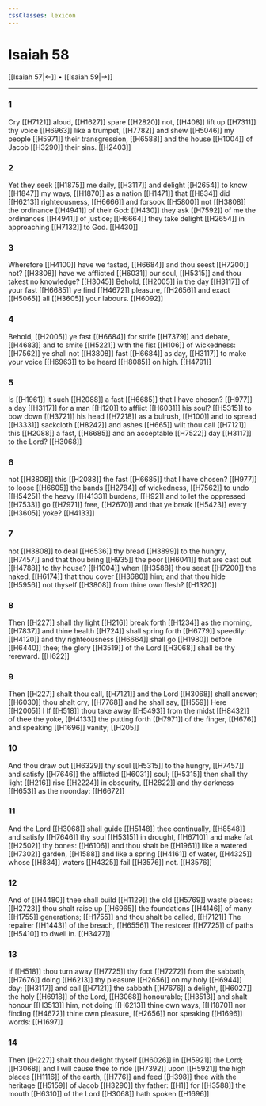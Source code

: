 ```yaml
---
cssClasses: lexicon
---
```

# Isaiah 58

[[Isaiah 57|←]] • [[Isaiah 59|→]]

---

### 1
Cry [[H7121]] aloud, [[H1627]] spare [[H2820]] not, [[H408]] lift up [[H7311]] thy voice [[H6963]] like a trumpet, [[H7782]] and shew [[H5046]] my people [[H5971]] their transgression, [[H6588]] and the house [[H1004]] of Jacob [[H3290]] their sins. [[H2403]]

### 2
Yet they seek [[H1875]] me daily, [[H3117]] and delight [[H2654]] to know [[H1847]] my ways, [[H1870]] as a nation [[H1471]] that [[H834]] did [[H6213]] righteousness, [[H6666]] and forsook [[H5800]] not [[H3808]] the ordinance [[H4941]] of their God: [[H430]] they ask [[H7592]] of me the ordinances [[H4941]] of justice; [[H6664]] they take delight [[H2654]] in approaching [[H7132]] to God. [[H430]]

### 3
Wherefore [[H4100]] have we fasted, [[H6684]] and thou seest [[H7200]] not? [[H3808]] have we afflicted [[H6031]] our soul, [[H5315]] and thou takest no knowledge? [[H3045]] Behold, [[H2005]] in the day [[H3117]] of your fast [[H6685]] ye find [[H4672]] pleasure, [[H2656]] and exact [[H5065]] all [[H3605]] your labours. [[H6092]]

### 4
Behold, [[H2005]] ye fast [[H6684]] for strife [[H7379]] and debate, [[H4683]] and to smite [[H5221]] with the fist [[H106]] of wickedness: [[H7562]] ye shall not [[H3808]] fast [[H6684]] as day, [[H3117]] to make your voice [[H6963]] to be heard [[H8085]] on high. [[H4791]]

### 5
Is [[H1961]] it such [[H2088]] a fast [[H6685]] that I have chosen? [[H977]] a day [[H3117]] for a man [[H120]] to afflict [[H6031]] his soul? [[H5315]] to bow down [[H3721]] his head [[H7218]] as a bulrush, [[H100]] and to spread [[H3331]] sackcloth [[H8242]] and ashes [[H665]] wilt thou call [[H7121]] this [[H2088]] a fast, [[H6685]] and an acceptable [[H7522]] day [[H3117]] to the Lord? [[H3068]]

### 6
not [[H3808]] this [[H2088]] the fast [[H6685]] that I have chosen? [[H977]] to loose [[H6605]] the bands [[H2784]] of wickedness, [[H7562]] to undo [[H5425]] the heavy [[H4133]] burdens, [[H92]] and to let the oppressed [[H7533]] go [[H7971]] free, [[H2670]] and that ye break [[H5423]] every [[H3605]] yoke? [[H4133]]

### 7
not [[H3808]] to deal [[H6536]] thy bread [[H3899]] to the hungry, [[H7457]] and that thou bring [[H935]] the poor [[H6041]] that are cast out [[H4788]] to thy house? [[H1004]] when [[H3588]] thou seest [[H7200]] the naked, [[H6174]] that thou cover [[H3680]] him; and that thou hide [[H5956]]  not thyself [[H3808]] from thine own flesh? [[H1320]]

### 8
Then [[H227]] shall thy light [[H216]] break forth [[H1234]] as the morning, [[H7837]] and thine health [[H724]] shall spring forth [[H6779]] speedily: [[H4120]] and thy righteousness [[H6664]] shall go [[H1980]] before [[H6440]] thee; the glory [[H3519]] of the Lord [[H3068]] shall be thy rereward. [[H622]]

### 9
Then [[H227]] shalt thou call, [[H7121]] and the Lord [[H3068]] shall answer; [[H6030]] thou shalt cry, [[H7768]] and he shall say, [[H559]] Here [[H2005]] I If [[H518]] thou take away [[H5493]] from the midst [[H8432]] of thee the yoke, [[H4133]] the putting forth [[H7971]] of the finger, [[H676]] and speaking [[H1696]] vanity; [[H205]]

### 10
And thou draw out [[H6329]] thy soul [[H5315]] to the hungry, [[H7457]] and satisfy [[H7646]] the afflicted [[H6031]] soul; [[H5315]] then shall thy light [[H216]] rise [[H2224]] in obscurity, [[H2822]] and thy darkness [[H653]] as the noonday: [[H6672]]

### 11
And the Lord [[H3068]] shall guide [[H5148]] thee continually, [[H8548]] and satisfy [[H7646]] thy soul [[H5315]] in drought, [[H6710]] and make fat [[H2502]] thy bones: [[H6106]] and thou shalt be [[H1961]] like a watered [[H7302]] garden, [[H1588]] and like a spring [[H4161]] of water, [[H4325]] whose [[H834]] waters [[H4325]] fail [[H3576]] not. [[H3576]]

### 12
And of [[H4480]] thee shall build [[H1129]] the old [[H5769]] waste places: [[H2723]] thou shalt raise up [[H6965]] the foundations [[H4146]] of many [[H1755]] generations; [[H1755]] and thou shalt be called, [[H7121]] The repairer [[H1443]] of the breach, [[H6556]] The restorer [[H7725]] of paths [[H5410]] to dwell in. [[H3427]]

### 13
If [[H518]] thou turn away [[H7725]] thy foot [[H7272]] from the sabbath, [[H7676]] doing [[H6213]] thy pleasure [[H2656]] on my holy [[H6944]] day; [[H3117]] and call [[H7121]] the sabbath [[H7676]] a delight, [[H6027]] the holy [[H6918]] of the Lord, [[H3068]] honourable; [[H3513]] and shalt honour [[H3513]] him, not doing [[H6213]] thine own ways, [[H1870]] nor finding [[H4672]] thine own pleasure, [[H2656]] nor speaking [[H1696]] words: [[H1697]]

### 14
Then [[H227]] shalt thou delight thyself [[H6026]] in [[H5921]] the Lord; [[H3068]] and I will cause thee to ride [[H7392]] upon [[H5921]] the high places [[H1116]] of the earth, [[H776]] and feed [[H398]] thee with the heritage [[H5159]] of Jacob [[H3290]] thy father: [[H1]] for [[H3588]] the mouth [[H6310]] of the Lord [[H3068]] hath spoken [[H1696]]